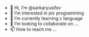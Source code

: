 - 👋 Hi, I’m @sarkaryusifov
- 👀 I’m interested in pic programming
- 🌱 I’m currently learning c language
- 💞️ I’m looking to collaborate on ...
- 📫 How to reach me ...

<!---
sarkaryusifov/sarkaryusifov is a ✨ special ✨ repository because its `README.md` (this file) appears on your GitHub profile.
You can click the Preview link to take a look at your changes.
--->

